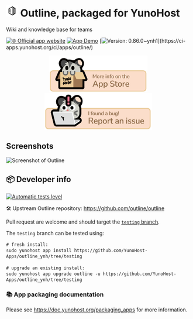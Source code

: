 <!--
N.B.: This README was automatically generated by <https://github.com/YunoHost/apps_tools/blob/main/readme_generator>
It shall NOT be edited by hand.
-->

<h1>
  <img src="https://raw.githubusercontent.com/YunoHost/apps/main/logos/outline.png" width="32px" alt="Logo of Outline">
  Outline, packaged for YunoHost
</h1>

Wiki and knowledge base for teams

[![🌐 Official app website](https://img.shields.io/badge/Official_app_website-darkgreen?style=for-the-badge)](https://www.getoutline.com)
[![App Demo](https://img.shields.io/badge/App_Demo-blue?style=for-the-badge)](https://app.getoutline.com/create)
[![Version: 0.86.0~ynh1](https://img.shields.io/badge/Version-0.86.0~ynh1-rgba(0,150,0,1)?style=for-the-badge)](https://ci-apps.yunohost.org/ci/apps/outline/)

<div align="center">
<a href="https://apps.yunohost.org/app/outline"><img height="100px" src="https://github.com/YunoHost/yunohost-artwork/raw/refs/heads/main/badges/neopossum-badges/badge_more_info_on_the_appstore.svg"/></a>
<a href="https://github.com/YunoHost-Apps/outline_ynh/issues"><img height="100px" src="https://github.com/YunoHost/yunohost-artwork/raw/refs/heads/main/badges/neopossum-badges/badge_report_an_issue.svg"/></a>
</div>


## Screenshots
![Screenshot of Outline](./doc/screenshots/screenshot.png)

## 📦 Developer info

[![Automatic tests level](https://apps.yunohost.org/badge/cilevel/outline)](https://ci-apps.yunohost.org/ci/apps/outline/)

🛠️ Upstream Outline repository: <https://github.com/outline/outline>

Pull request are welcome and should target the [`testing` branch](https://github.com/YunoHost-Apps/outline_ynh/tree/testing).

The `testing` branch can be tested using:
```
# fresh install:
sudo yunohost app install https://github.com/YunoHost-Apps/outline_ynh/tree/testing

# upgrade an existing install:
sudo yunohost app upgrade outline -u https://github.com/YunoHost-Apps/outline_ynh/tree/testing
```

### 📚 App packaging documentation

Please see <https://doc.yunohost.org/packaging_apps> for more information.